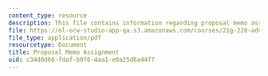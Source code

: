 ```yaml
---
content_type: resource
description: This file contains information regarding proposal memo assignment.
file: https://ol-ocw-studio-app-qa.s3.amazonaws.com/courses/21g-228-advanced-workshop-in-writing-for-social-sciences-and-architecture-els-spring-2007/c34d8d66fdafb0f64aa1e0a25d6a44f7_MIT21G.228S07_proposal.pdf
file_type: application/pdf
resourcetype: Document
title: Proposal Memo Assignment
uid: c34d8d66-fdaf-b0f6-4aa1-e0a25d6a44f7
---
```

